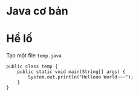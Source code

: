 # Java cơ bản

# Hề lố
Tạo một file `temp.java`
```
public class temp {
    public static void main(String[] args) {
        System.out.println("Hellooo World~~~");
    }
}
```
